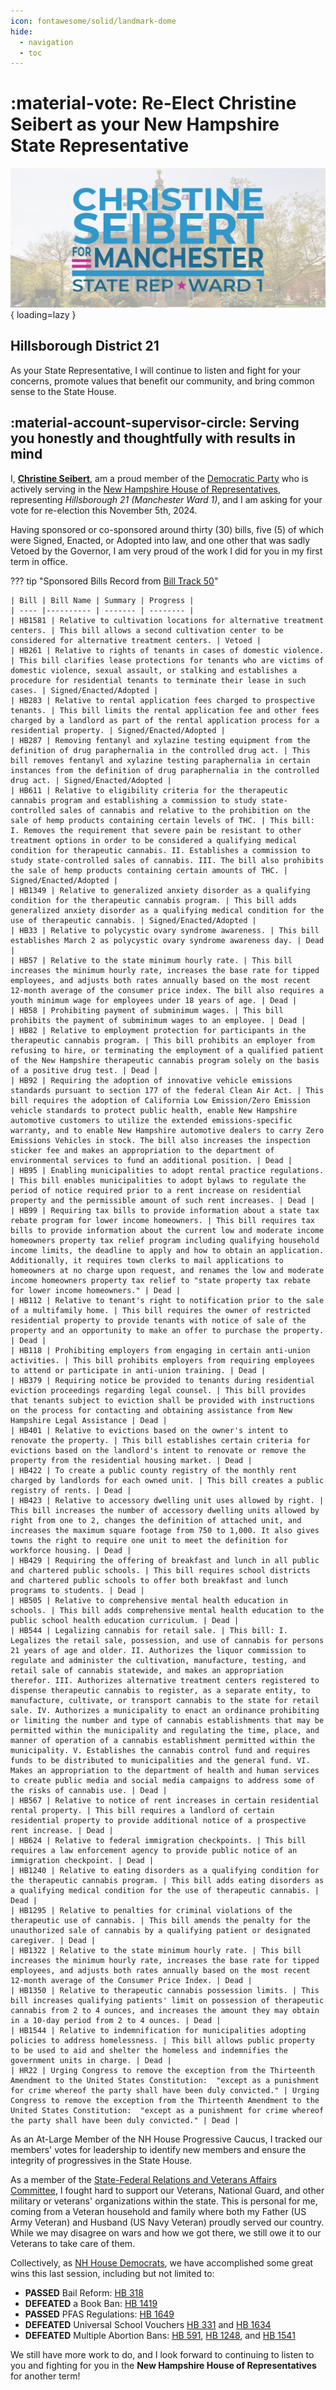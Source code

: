 ```yaml
---
icon: fontawesome/solid/landmark-dome
hide:
  - navigation
  - toc
---
```


# :material-vote: Re-Elect Christine Seibert as your New Hampshire State Representative

![Image title](assets/images/banner.jpg){ loading=lazy }

## Hillsborough District 21

As your State Representative, I will continue to listen and fight for your concerns, promote values
that benefit our community, and bring common sense to the State House.

## :material-account-supervisor-circle: Serving you honestly and thoughtfully with results in mind

I, **[Christine Seibert](https://gencourt.state.nh.us/house/members/member.aspx?pid=9077)**, am a
proud member of the [Democratic Party](https://democrats.org/) who is actively serving in the
[New Hampshire House of Representatives](https://gencourt.state.nh.us/house/), representing
*Hillsborough 21 (Manchester Ward 1)*, and I am asking for your vote for re-election this November
5th, 2024.

Having sponsored or co-sponsored around thirty (30) bills, five (5) of which were Signed, Enacted,
or Adopted into law, and one other that was sadly Vetoed by the Governor, I am very proud of the
work I did for you in my first term in office.

??? tip "Sponsored Bills Record from [Bill Track 50](https://www.billtrack50.com/legislatordetail/27326)"

    | Bill | Bill Name | Summary | Progress |
    | ---- |---------- | ------- | -------- |
    | HB1581 | Relative to cultivation locations for alternative treatment centers. | This bill allows a second cultivation center to be considered for alternative treatment centers. | Vetoed |
    | HB261 | Relative to rights of tenants in cases of domestic violence. | This bill clarifies lease protections for tenants who are victims of domestic violence, sexual assault, or stalking and establishes a procedure for residential tenants to terminate their lease in such cases. | Signed/Enacted/Adopted |
    | HB283 | Relative to rental application fees charged to prospective tenants. | This bill limits the rental application fee and other fees charged by a landlord as part of the rental application process for a residential property. | Signed/Enacted/Adopted |
    | HB287 | Removing fentanyl and xylazine testing equipment from the definition of drug paraphernalia in the controlled drug act. | This bill removes fentanyl and xylazine testing paraphernalia in certain instances from the definition of drug paraphernalia in the controlled drug act. | Signed/Enacted/Adopted |
    | HB611 | Relative to eligibility criteria for the therapeutic cannabis program and establishing a commission to study state-controlled sales of cannabis and relative to the prohibition on the sale of hemp products containing certain levels of THC. | This bill: I. Removes the requirement that severe pain be resistant to other treatment options in order to be considered a qualifying medical condition for therapeutic cannabis. II. Establishes a commission to study state-controlled sales of cannabis. III. The bill also prohibits the sale of hemp products containing certain amounts of THC. | Signed/Enacted/Adopted |
    | HB1349 | Relative to generalized anxiety disorder as a qualifying condition for the therapeutic cannabis program. | This bill adds generalized anxiety disorder as a qualifying medical condition for the use of therapeutic cannabis. | Signed/Enacted/Adopted |
    | HB33 | Relative to polycystic ovary syndrome awareness. | This bill establishes March 2 as polycystic ovary syndrome awareness day. | Dead |
    | HB57 | Relative to the state minimum hourly rate. | This bill increases the minimum hourly rate, increases the base rate for tipped employees, and adjusts both rates annually based on the most recent 12-month average of the consumer price index. The bill also requires a youth minimum wage for employees under 18 years of age. | Dead |
    | HB58 | Prohibiting payment of subminimum wages. | This bill prohibits the payment of subminimum wages to an employee. | Dead |
    | HB82 | Relative to employment protection for participants in the therapeutic cannabis program. | This bill prohibits an employer from refusing to hire, or terminating the employment of a qualified patient of the New Hampshire therapeutic cannabis program solely on the basis of a positive drug test. | Dead |
    | HB92 | Requiring the adoption of innovative vehicle emissions standards pursuant to section 177 of the federal Clean Air Act. | This bill requires the adoption of California Low Emission/Zero Emission vehicle standards to protect public health, enable New Hampshire automotive customers to utilize the extended emissions-specific warranty, and to enable New Hampshire automotive dealers to carry Zero Emissions Vehicles in stock. The bill also increases the inspection sticker fee and makes an appropriation to the department of environmental services to fund an additional position. | Dead |
    | HB95 | Enabling municipalities to adopt rental practice regulations. | This bill enables municipalities to adopt bylaws to regulate the period of notice required prior to a rent increase on residential property and the permissible amount of such rent increases. | Dead |
    | HB99 | Requiring tax bills to provide information about a state tax rebate program for lower income homeowners. | This bill requires tax bills to provide information about the current low and moderate income homeowners property tax relief program including qualifying household income limits, the deadline to apply and how to obtain an application. Additionally, it requires town clerks to mail applications to homeowners at no charge upon request, and renames the low and moderate income homeowners property tax relief to "state property tax rebate for lower income homeowners." | Dead |
    | HB112 | Relative to tenant's right to notification prior to the sale of a multifamily home. | This bill requires the owner of restricted residential property to provide tenants with notice of sale of the property and an opportunity to make an offer to purchase the property. | Dead |
    | HB118 | Prohibiting employers from engaging in certain anti-union activities. | This bill prohibits employers from requiring employees to attend or participate in anti-union training. | Dead |
    | HB379 | Requiring notice be provided to tenants during residential eviction proceedings regarding legal counsel. | This bill provides that tenants subject to eviction shall be provided with instructions on the process for contacting and obtaining assistance from New Hampshire Legal Assistance | Dead |
    | HB401 | Relative to evictions based on the owner's intent to renovate the property. | This bill establishes certain criteria for evictions based on the landlord's intent to renovate or remove the property from the residential housing market. | Dead |
    | HB422 | To create a public county registry of the monthly rent charged by landlords for each owned unit. | This bill creates a public registry of rents. | Dead |
    | HB423 | Relative to accessory dwelling unit uses allowed by right. | This bill increases the number of accessory dwelling units allowed by right from one to 2, changes the definition of attached unit, and increases the maximum square footage from 750 to 1,000. It also gives towns the right to require one unit to meet the definition for workforce housing. | Dead |
    | HB429 | Requiring the offering of breakfast and lunch in all public and chartered public schools. | This bill requires school districts and chartered public schools to offer both breakfast and lunch programs to students. | Dead |
    | HB505 | Relative to comprehensive mental health education in schools. | This bill adds comprehensive mental health education to the public school health education curriculum. | Dead |
    | HB544 | Legalizing cannabis for retail sale. | This bill: I. Legalizes the retail sale, possession, and use of cannabis for persons 21 years of age and older. II. Authorizes the liquor commission to regulate and administer the cultivation, manufacture, testing, and retail sale of cannabis statewide, and makes an appropriation therefor. III. Authorizes alternative treatment centers registered to dispense therapeutic cannabis to register, as a separate entity, to manufacture, cultivate, or transport cannabis to the state for retail sale. IV. Authorizes a municipality to enact an ordinance prohibiting or limiting the number and type of cannabis establishments that may be permitted within the municipality and regulating the time, place, and manner of operation of a cannabis establishment permitted within the municipality. V. Establishes the cannabis control fund and requires funds to be distributed to municipalities and the general fund. VI. Makes an appropriation to the department of health and human services to create public media and social media campaigns to address some of the risks of cannabis use. | Dead |
    | HB567 | Relative to notice of rent increases in certain residential rental property. | This bill requires a landlord of certain residential property to provide additional notice of a prospective rent increase. | Dead |
    | HB624 | Relative to federal immigration checkpoints. | This bill requires a law enforcement agency to provide public notice of an immigration checkpoint. | Dead |
    | HB1240 | Relative to eating disorders as a qualifying condition for the therapeutic cannabis program. | This bill adds eating disorders as a qualifying medical condition for the use of therapeutic cannabis. | Dead |
    | HB1295 | Relative to penalties for criminal violations of the therapeutic use of cannabis. | This bill amends the penalty for the unauthorized sale of cannabis by a qualifying patient or designated caregiver. | Dead |
    | HB1322 | Relative to the state minimum hourly rate. | This bill increases the minimum hourly rate, increases the base rate for tipped employees, and adjusts both rates annually based on the most recent 12-month average of the Consumer Price Index. | Dead |
    | HB1350 | Relative to therapeutic cannabis possession limits. | This bill increases qualifying patients' limit on possession of therapeutic cannabis from 2 to 4 ounces, and increases the amount they may obtain in a 10-day period from 2 to 4 ounces. | Dead |
    | HB1544 | Relative to indemnification for municipalities adopting policies to address homelessness. | This bill allows public property to be used to aid and shelter the homeless and indemnifies the government units in charge. | Dead |
    | HR22 | Urging Congress to remove the exception from the Thirteenth Amendment to the United States Constitution:  "except as a punishment for crime whereof the party shall have been duly convicted." | Urging Congress to remove the exception from the Thirteenth Amendment to the United States Constitution:  "except as a punishment for crime whereof the party shall have been duly convicted." | Dead |

As an At-Large Member of the NH House Progressive Caucus, I tracked our members' votes for
leadership to identify new members and ensure the integrity of progressives in the State House.

As a member of the
[State-Federal Relations and Veterans Affairs Committee](https://www.gencourt.state.nh.us/house/committees/committeedetails.aspx?id=16),
I fought hard to support our Veterans, National Guard, and other military or veterans' organizations
within the state. This is personal for me, coming from a Veteran household and family where both my
Father (US Army Veteran) and Husband (US Navy Veteran) proudly served our country. While we may
disagree on wars and how we got there, we still owe it to our Veterans to take care of them.

Collectively, as [NH House Democrats](https://nhhousedems.org/), we have accomplished some great
wins this last session, including but not limited to:

- **PASSED** Bail Reform: [HB 318](https://www.gencourt.state.nh.us/bill_status/billinfo.aspx?id=435&inflect=2)
- **DEFEATED** a Book Ban: [HB 1419](https://www.gencourt.state.nh.us/bill_status/billinfo.aspx?id=1471&inflect=2)
- **PASSED** PFAS Regulations: [HB 1649](https://www.gencourt.state.nh.us/bill_status/billinfo.aspx?id=1894&inflect=2)
- **DEFEATED** Universal School Vouchers [HB 331](https://www.gencourt.state.nh.us/bill_status/legacy/bs2016/billText.aspx?sy=2023&id=203&txtFormat=html) and [HB 1634](https://www.gencourt.state.nh.us/bill_status/billinfo.aspx?id=1890&inflect=2)
- **DEFEATED** Multiple Abortion Bans: [HB 591](https://www.gencourt.state.nh.us/bill_status/legacy/bs2016/billText.aspx?sy=2023&id=265&txtFormat=html), [HB 1248](https://www.gencourt.state.nh.us/bill_status/billinfo.aspx?id=1299&inflect=2), and [HB 1541](https://www.gencourt.state.nh.us/bill_status/billinfo.aspx?id=1589&inflect=2)

We still have more work to do, and I look forward to continuing to listen to you and fighting for
you in the **New Hampshire House of Representatives** for another term!

